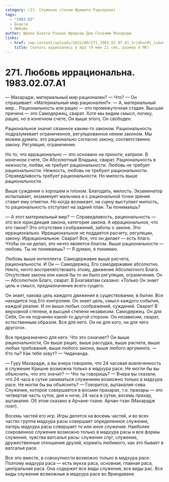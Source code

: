 ```yaml
---
category: (21. Служение стопам Шримати Радхарани)
tags:
  - "1983.02"
  - Бхакти
  - Любовь
author: Шрила Бхакти Ракшак Шридхар Дев-Госвами Махарадж
links:
  - href: /wp-content/uploads/2012/08/271_1983.02.07.A1_SridharMj_Lubov_irracionalna.mp3
    title: Скачать аудиозапись в mp3 (9 мин 21 сек, размер 4 Мб)
---
```


# 271. Любовь иррациональна. 1983.02.07.A1

— Махарадж, материальный мир рационален? — Что? — Он спрашивает: «Материальный мир рационален?». — А, материальный мир… Рациональность или рацио — это промежуточная стадия. Высшая причина — это Самодержец, сварат. Хотя мы видим смысл, логику, рацио, но в конечном счете, Он выше этого, Он свободен.

Рациональное значит сязанное каким-то законом. Рациональность подразумевает ограниченное, регульрованное неким законом. Мы можем думать: это рационально согласно закону, соответственно закону. Регуляция, ограничение.

Но то, что иррационально — это основано на прихоти, капризе. В конечном счете, Он Абсолютный Владыка, сварат. Рациональность в нежности, любви, не требует рациональности. Любовь не требует рациональности. Нежность, любовь не требуют рациональности. Справедливость требует рациональности. Но милость выше рациональности.

Выше суждения о хорошем и плохом. Благодать, милость. Экзаменатор испытывает, экзаменует мальчика и с рациональной точки зрения ставит ему отметки. Но когда возникает, на сцену выступает милость, то рациональность отступает на задний план. Ты понимаешь?

— А этот материальный мир? — Справедливость, рациональность — это все юрисдикция закона, категория закона. А иррациональное, что это такое? Это отсутствие соображений, заботы о законе. Это иррационально. Иррациональное не поддается расчету, регуляции, закону. Иррациональное. Сварат! Все, что он делает — есть благо. Чтобы он ни делал, это нечто является благом. Выше рациональности — любовь. Ты не понимаешь? — Я думаю, я понимаю.

Любовь выше интеллекта. Самодержавие выше расчета, рациональности. И Он — Самодержец. Его самодержавие абсолютно. Никто, ничто воспрепятствовать этому, движение Абсолютного Блага. Отсутствие закона или какой бы то ни было регуляции, ограничения. Он — Абсолютное Благо, сварат. В Бхагаватам сказано: «Только Он знает цель и смысл, предназначение всего сущего.

Он знает, какова цель каждого движения в существовании, в бытии. Все находится под Его контролем. Он знает цель, смысл каждого события, каждой реалии. И он выше любых соображений, суждений. Сварат! В верховной степени, в высшей степени независим. Самодержец. Он для Себя, Он не подчинен какой-то другой стороне. Он независим, сварат, естественным образом. Все для него. Он ни для кого, ни для чего другого».

Все предназначено для него. Что это означает? Он выше рациональности, Он выше рацио, выше рассудка, выше расчета, выше любых требований, выше любого закона, выше любого аргумента. — Кто ты? Как тебя зовут? — Чидананда.

— Гуру Махарадж, а вы вчера говорили, что 24 часовая вовлеченность в служение Кришне возможна только в мадхура расе. Не могли бы вы объяснить, что это значит? — Что ты говоришь? — Вчера вы сказали, что 24 часа в сутки заниматься служением возможно только в мадхура расе. Не могли бы вы объяснить? — Говорится, аштакалия-сева. Служение, которое совершается в восьми прахарах, т.е. прахары — это четвертая часть суток, дня и ночи; 24 часа в сутки, восемь прахар, аштакалия. Об этом сказано в Арчане-тхане. Арчан-тхан (Махарадж поет).

Восемь частей его игр. Игры делятся на восемь частей, и во всех частях группа мадхура расы совершает определенное служение, лагерь мадхура расы совершает то или иное служение. Наиболее сокровенное служение возможно только в мадхура расы и все формы служения, чувства ватсалья расы: служение слуг, служение, дружественные отношения друзей, кормить любимого, как это бывает в ватсалья расе.

Все это вместе, в совокупности возможно только в мадхура расе. Поэтому мадхура раса — есть мукха раса, основная, главная раса, центральная раса. Она содержит все виды служения, все виды рас. Все виды служения возможные в мадхура расе во Вриндаване.

